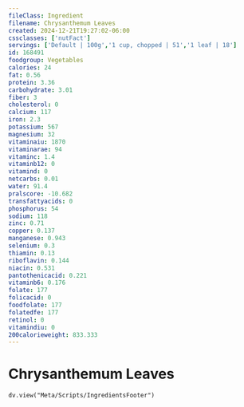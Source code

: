 ```yaml
---
fileClass: Ingredient
filename: Chrysanthemum Leaves
created: 2024-12-21T19:27:02-06:00
cssclasses: ['nutFact']
servings: ['Default | 100g','1 cup, chopped | 51','1 leaf | 18']
id: 168491
foodgroup: Vegetables
calories: 24
fat: 0.56
protein: 3.36
carbohydrate: 3.01
fiber: 3
cholesterol: 0
calcium: 117
iron: 2.3
potassium: 567
magnesium: 32
vitaminaiu: 1870
vitaminarae: 94
vitaminc: 1.4
vitaminb12: 0
vitamind: 0
netcarbs: 0.01
water: 91.4
pralscore: -10.682
transfattyacids: 0
phosphorus: 54
sodium: 118
zinc: 0.71
copper: 0.137
manganese: 0.943
selenium: 0.3
thiamin: 0.13
riboflavin: 0.144
niacin: 0.531
pantothenicacid: 0.221
vitaminb6: 0.176
folate: 177
folicacid: 0
foodfolate: 177
folatedfe: 177
retinol: 0
vitamindiu: 0
200calorieweight: 833.333
---
```


# Chrysanthemum Leaves

```dataviewjs
dv.view("Meta/Scripts/IngredientsFooter")
```